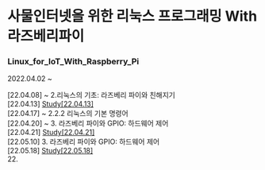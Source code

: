 # 사물인터넷을 위한 리눅스 프로그래밍 With 라즈베리파이

### Linux_for_IoT_With_Raspberry_Pi  

2022.04.02 ~  

[22.04.08] ~ 2.리눅스의 기초: 라즈베리 파이와 친해지기  
[22.04.13] <a href="https://www.notion.so/Study-22-04-13-3661bcfc9da2411a906fa1333c7b6139" target="_blank">Study[22.04.13]</a>   
[22.04.17] ~ 2.2.2 리눅스의 기본 명령어  
[22.04.20] ~ 3. 라즈베리 파이와 GPIO: 하드웨어 제어  
[22.04.21] <a href="https://www.notion.so/Study-22-04-21-16ad1a7214234d33a969b66f2f91b738" target="_blank">Study[22.04.21]</a>   
[22.05.10] 3. 라즈베리 파이와 GPIO: 하드웨어 제어  
[22.05.18] <a href="https://www.notion.so/Study-22-05-18-2dee6806840f440eadff124175628c80" target="_blank">Study[22.05.18]</a>   
  22.
